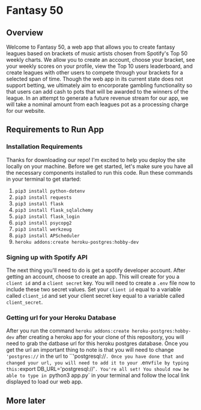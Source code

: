 # Fantasy 50

## Overview

Welcome to Fantasy 50, a web app that allows you to create fantasy leagues based on brackets of music artists chosen from Spotify's Top 50 weekly charts. We allow you to create an account, choose your bracket, see your weekly scores on your profile, view the Top 10 users leaderboard, and create leagues with other users to compete through your brackets for a selected span of time. Though the web app in its current state does not support betting, we ultimately aim to encorporate gambling functionality so that users can add cash to pots that will be awarded to the winners of the league. In an attempt to generate a future revenue stream for our app, we will take a nominal amount from each leagues pot as a processing charge for our website. 

## Requirements to Run App

### Installation Requirements

Thanks for downloading our repo! I'm excited to help you deploy the site locally on your machine. 
Before we get started, let's make sure you have all the necessary components installed to run this code.
Run these commands in your terminal to get started:
1. `pip3 install python-dotenv`
2. `pip3 install requests`
3. `pip3 install flask`
4. `pip3 install flask_sqlalchemy`
5. `pip3 install flask_login`
6. `pip3 install psycopg2`
7. `pip3 install werkzeug`
8. `pip3 install APScheduler`
9. `heroku addons:create heroku-postgres:hobby-dev`

### Signing up with Spotify API

The next thing you'll need to do is get a spotify developer account. After getting an account, choose to create an app. This will create for you a `client id` and a `client secret` key. You will need to create a `.env` file now to include these two secret values. Set your `client id` equal to a variable called `client_id` and set your client secret key equal to a variable called `client_secret`. 

### Getting url for your Heroku Database

After you run the command `heroku addons:create heroku-postgres:hobby-dev` after creating a heroku app for your clone of this repository, you will need to grab the datbase url for this heroku postgres database. Once you get the url an important thing to note is that you will need to change `'postgres://` in the url to ``'postgresql://`. Once you have done that and changed your url, you will need to add it to your `.env` file by typing this: `export DB_URL='postgresql://<your url here>'`. You're all set! You should now be able to type in `python3 app.py` in your terminal and follow the local link displayed to load our web app. 


## More later